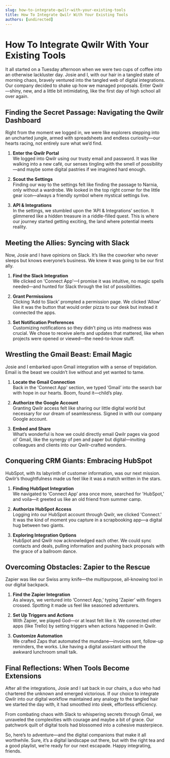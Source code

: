 ```yaml
---
slug: how-to-integrate-qwilr-with-your-existing-tools
title: How To Integrate Qwilr With Your Existing Tools
authors: [undirected]
---
```



# How To Integrate Qwilr With Your Existing Tools

It all started on a Tuesday afternoon when we were two cups of coffee into an otherwise lackluster day. Josie and I, with our hair in a tangled state of morning chaos, bravely ventured into the tangled web of digital integrations. Our company decided to shake up how we managed proposals. Enter Qwilr—shiny, new, and a little bit intimidating, like the first day of high school all over again.

## Finding the Secret Passage: Navigating the Qwilr Dashboard

Right from the moment we logged in, we were like explorers stepping into an uncharted jungle, armed with spreadsheets and endless curiosity—our hearts racing, not entirely sure what we’d find.

1. **Enter the Qwilr Portal**  
    We logged into Qwilr using our trusty email and password. It was like walking into a new café, our senses tingling with the smell of possibility—and maybe some digital pastries if we imagined hard enough.

2. **Scout the Settings**  
    Finding our way to the settings felt like finding the passage to Narnia, only without a wardrobe. We looked in the top right corner for the little gear icon—always a friendly symbol where mystical settings live.

3. **API & Integrations**  
    In the settings, we stumbled upon the ‘API & Integrations’ section. It glimmered like a hidden treasure in a riddle-filled quest. This is where our journey started getting exciting, the land where potential meets reality.

## Meeting the Allies: Syncing with Slack

Now, Josie and I have opinions on Slack. It’s like the coworker who never sleeps but knows everyone’s business. We knew it was going to be our first ally.

1. **Find the Slack Integration**  
    We clicked on 'Connect App'—I promise it was intuitive, no magic spells needed—and hunted for Slack through the list of possibilities.

2. **Grant Permissions**  
    Clicking ‘Add to Slack’ prompted a permission page. We clicked ‘Allow’ like it was the button that would order pizza to our desk but instead it connected the apps.

3. **Set Notification Preferences**  
    Customizing notifications so they didn’t ping us into madness was crucial. We chose to receive alerts and updates that mattered, like when projects were opened or viewed—the need-to-know stuff.

## Wrestling the Gmail Beast: Email Magic

Josie and I embarked upon Gmail integration with a sense of trepidation. Email is the beast we couldn’t live without and yet wanted to tame.

1. **Locate the Gmail Connection**  
    Back in the 'Connect App' section, we typed ‘Gmail’ into the search bar with hope in our hearts. Boom, found it—child’s play.

2. **Authorize the Google Account**  
    Granting Qwilr access felt like sharing our little digital world but necessary for our dream of seamlessness. Signed in with our company Google account.

3. **Embed and Share**  
    What’s wonderful is how we could directly email Qwilr pages via good ol’ Gmail, like the synergy of pen and paper but digital—inviting colleagues and clients into our Qwilr-crafted wonders.

## Conquering CRM Giants: Embracing HubSpot

HubSpot, with its labyrinth of customer information, was our next mission. Qwilr’s thoughtfulness made us feel like it was a match written in the stars.

1. **Finding HubSpot Integration**  
    We navigated to ‘Connect App’ area once more, searched for 'HubSpot,' and voila—it greeted us like an old friend from summer camp.

2. **Authorize HubSpot Access**  
    Logging into our HubSpot account through Qwilr, we clicked 'Connect.' It was the kind of moment you capture in a scrapbooking app—a digital hug between two giants.

3. **Exploring Integration Options**  
    HubSpot and Qwilr now acknowledged each other. We could sync contacts and deals, pulling information and pushing back proposals with the grace of a ballroom dance.

## Overcoming Obstacles: Zapier to the Rescue

Zapier was like our Swiss army knife—the multipurpose, all-knowing tool in our digital backpack.

1. **Find the Zapier Integration**  
    As always, we ventured into ‘Connect App,’ typing 'Zapier’ with fingers crossed. Spotting it made us feel like seasoned adventurers.

2. **Set Up Triggers and Actions**  
    With Zapier, we played God—or at least felt like it. We connected other apps (like Trello) by setting triggers when actions happened in Qwilr.

3. **Customize Automation**  
    We crafted Zaps that automated the mundane—invoices sent, follow-up reminders, the works. Like having a digital assistant without the awkward lunchroom small talk.

## Final Reflections: When Tools Become Extensions

After all the integrations, Josie and I sat back in our chairs, a duo who had chartered the unknown and emerged victorious. If our choice to integrate Qwilr into our digital workflow maintained any analogy to the tangled hair we started the day with, it had smoothed into sleek, effortless efficiency. 

From combating chaos with Slack to whispering secrets through Gmail, we unraveled the complexities with courage and maybe a bit of grace. Our patchwork quilt of digital tools had blossomed into a cohesive masterpiece. 

So, here’s to adventure—and the digital companions that make it all worthwhile. Sure, it’s a digital landscape out there, but with the right tea and a good playlist, we’re ready for our next escapade. Happy integrating, friends.